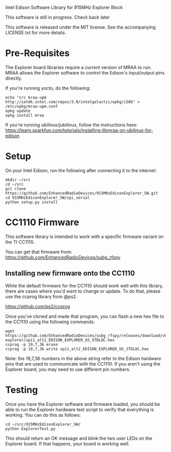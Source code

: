 
Intel Edison Software Library for 915MHz Explorer Block

This software is still in progress. Check back later

This software is released under the MIT license. See the accompanying
LICENSE.txt for more details.

# Pre-Requisites

The Explorer board libraries require a current version of MRAA to run. MRAA allows the Explorer software to control the Edison's input/output pins directly.

If you're running yocto, do the following:

    echo "src mraa-upm http://iotdk.intel.com/repos/3.0/intelgalactic/opkg/i586" > /etc/opkg/mraa-upm.conf
    opkg update
    opkg install mraa

If you're running ubilinux/jubilinux, follow the instructions here:
https://learn.sparkfun.com/tutorials/installing-libmraa-on-ubilinux-for-edison

# Setup


On your Intel Edison, run the following after connecting it to the internet:

    mkdir ~/src
    cd ~/src
    git clone https://github.com/EnhancedRadioDevices/915MHzEdisonExplorer_SW.git
    cd 915MHzEdisonExplorer_SW/spi_serial
    python setup.py install

# CC1110 Firmware

This software library is intended to work with a specific firmware variant on
the TI CC1110.

You can get that firmware from:
https://github.com/EnhancedRadioDevices/subg_rfspy

## Installing new firmware onto the CC1110

While the default firmware for the CC1110 should work well with this library,
there are cases where you'd want to change or update. To do that, please use
the ccprog library from @ps2.

https://github.com/ps2/ccprog

Once you've cloned and made that program, you can flash a new hex file to the CC1110 using the following commands:

    wget https://github.com/EnhancedRadioDevices/subg_rfspy/releases/download/v0.8-explorer/spi1_alt2_EDISON_EXPLORER_US_STDLOC.hex
    ccprog -p 19,7,36 erase
    ccprog -p 19,7,36 write spi1_alt2_EDISON_EXPLORER_US_STDLOC.hex

Note: the 19,7,36 numbers in the above string refer to the Edison hardware
pins that are used to communicate with the CC1110. If you aren't using the
Explorer board, you may need to use different pin numbers.

# Testing

Once you have the Explorer software and firmware loaded, you should be able to run the Explorer hardware test script to verify that everything is working. You can do this as follows:

    cd ~/src/915MHzEdisonExplorer_SW/
    python ExplorerTest.py
    
This should return an OK message and blink the two user LEDs on the Explorer board. If that happens, your board is working well.